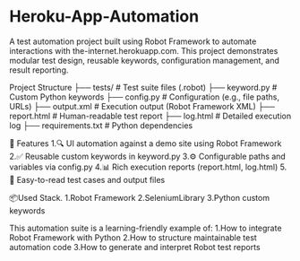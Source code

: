 # Heroku-App-Automation

A test automation project built using Robot Framework to automate interactions with the-internet.herokuapp.com. This project demonstrates modular test design, reusable keywords, configuration management, and result reporting.

Project Structure
├── tests/              # Test suite files (.robot)
├── keyword.py          # Custom Python keywords
├── config.py           # Configuration (e.g., file paths, URLs)
├── output.xml          # Execution output (Robot Framework XML)
├── report.html         # Human-readable test report
├── log.html            # Detailed execution log
├── requirements.txt    # Python dependencies

🚀 Features
1.🔍 UI automation against a demo site using Robot Framework
2.✅ Reusable custom keywords in keyword.py
3.⚙️ Configurable paths and variables via config.py
4.📊 Rich execution reports (report.html, log.html)
5.🧪 Easy-to-read test cases and output files

📦Used Stack.
1.Robot Framework
2.SeleniumLibrary
3.Python custom keywords

This automation suite is a learning-friendly example of:
1.How to integrate Robot Framework with Python
2.How to structure maintainable test automation code
3.How to generate and interpret Robot test reports
